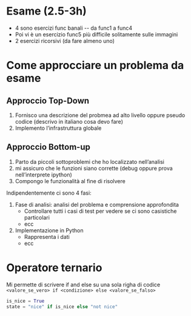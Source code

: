 # Esame (2.5-3h)
- 4 sono esercizi func banali -- da func1 a func4
- Poi vi è un esercizio func5 più difficile solitamente sulle immagini
- 2 esercizi ricorsivi (da fare almeno uno)

# Come approcciare un problema da esame
## Approccio Top-Down
1. Fornisco una descrizione del probmea ad alto livello oppure pseudo codice (descrivo in italiano cosa devo fare)
2. Implemento l’infrastruttura globale 
## Approccio Bottom-up
1. Parto da piccoli sottoproblemi che ho localizzato nell’analisi
2. mi assicuro che le funzioni siano corrette (debug oppure prova nell’interprete ipython)
3. Compongo le funzionalità al fine di risolvere



Indipendentemente ci sono 4 fasi:
1. Fase di analisi: analisi del problema e comprensione approfondita
	- Controllare tutti i casi di test per vedere se ci sono casistiche particolari
	- ecc
2. Implementazione in Python
	- Rappresenta i dati
	- ecc

# Operatore ternario
Mi permette di scrivere if and else su una sola righa di codice
`<valore_se_vero> if <condizione> else <valore_se_falso>`
```python
is_nice = True
state = "nice" if is_nice else "not nice"
```